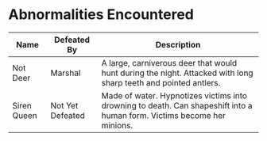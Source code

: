 # Abnormalities Encountered

Name | Defeated By | Description
------------ | ------------- | -------------
Not Deer | Marshal | A large, carniverous deer that would hunt during the night. Attacked with long sharp teeth and pointed antlers.
Siren Queen | Not Yet Defeated | Made of water. Hypnotizes victims into drowning to death. Can shapeshift into a human form. Victims become her minions.
